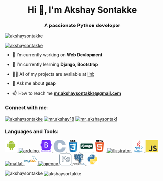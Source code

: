 <h1 align="center">Hi 👋, I'm Akshay Sontakke</h1>
<h3 align="center">A passionate Python developer</h3>

<p align="left"> <img src="https://komarev.com/ghpvc/?username=akshaysontakke&label=Profile%20views&color=0e75b6&style=flat" alt="akshaysontakke" /> </p>

<p align="left"> <a href="https://github.com/ryo-ma/github-profile-trophy"><img src="https://github-profile-trophy.vercel.app/?username=akshaysontakke" alt="akshaysontakke" /></a> </p>

- 🔭 I’m currently working on **Web Devlopment**

- 🌱 I’m currently learning **Django, Bootstrap**

- 👨‍💻 All of my projects are available at [link](link)

- 💬 Ask me about **gsap**

- 📫 How to reach me **mr.akshaysontakke@gmail.com**

<h3 align="left">Connect with me:</h3>
<p align="left">
<a href="https://linkedin.com/in/akshaysontakke" target="blank"><img align="center" src="https://cdn.jsdelivr.net/npm/simple-icons@3.0.1/icons/linkedin.svg" alt="akshaysontakke" height="30" width="40" /></a>
<a href="https://instagram.com/mr.akshay.18" target="blank"><img align="center" src="https://cdn.jsdelivr.net/npm/simple-icons@3.0.1/icons/instagram.svg" alt="mr.akshay.18" height="30" width="40" /></a>
<a href="https://www.hackerrank.com/mr_akshaysontak1" target="blank"><img align="center" src="https://cdn.jsdelivr.net/npm/simple-icons@3.0.1/icons/hackerrank.svg" alt="mr_akshaysontak1" height="30" width="40" /></a>
</p>

<h3 align="left">Languages and Tools:</h3>
<p align="left"> <a href="https://developer.android.com" target="_blank"> <img src="https://raw.githubusercontent.com/devicons/devicon/master/icons/android/android-original-wordmark.svg" alt="android" width="40" height="40"/> </a> <a href="https://www.arduino.cc/" target="_blank"> <img src="https://cdn.worldvectorlogo.com/logos/arduino-1.svg" alt="arduino" width="40" height="40"/> </a> <a href="https://getbootstrap.com" target="_blank"> <img src="https://raw.githubusercontent.com/devicons/devicon/master/icons/bootstrap/bootstrap-plain-wordmark.svg" alt="bootstrap" width="40" height="40"/> </a> <a href="https://www.cprogramming.com/" target="_blank"> <img src="https://raw.githubusercontent.com/devicons/devicon/master/icons/c/c-original.svg" alt="c" width="40" height="40"/> </a> <a href="https://www.w3schools.com/css/" target="_blank"> <img src="https://raw.githubusercontent.com/devicons/devicon/master/icons/css3/css3-original-wordmark.svg" alt="css3" width="40" height="40"/> </a> <a href="https://www.djangoproject.com/" target="_blank"> <img src="https://raw.githubusercontent.com/devicons/devicon/master/icons/django/django-original.svg" alt="django" width="40" height="40"/> </a> <a href="https://www.w3.org/html/" target="_blank"> <img src="https://raw.githubusercontent.com/devicons/devicon/master/icons/html5/html5-original-wordmark.svg" alt="html5" width="40" height="40"/> </a> <a href="https://www.adobe.com/in/products/illustrator.html" target="_blank"> <img src="https://www.vectorlogo.zone/logos/adobe_illustrator/adobe_illustrator-icon.svg" alt="illustrator" width="40" height="40"/> </a> <a href="https://www.java.com" target="_blank"> <img src="https://raw.githubusercontent.com/devicons/devicon/master/icons/java/java-original.svg" alt="java" width="40" height="40"/> </a> <a href="https://developer.mozilla.org/en-US/docs/Web/JavaScript" target="_blank"> <img src="https://raw.githubusercontent.com/devicons/devicon/master/icons/javascript/javascript-original.svg" alt="javascript" width="40" height="40"/> </a> <a href="https://www.mathworks.com/" target="_blank"> <img src="https://raw.githubusercontent.com/simple-icons/simple-icons/master/icons/mathworks.svg" alt="matlab" width="40" height="40"/> </a> <a href="https://www.mysql.com/" target="_blank"> <img src="https://raw.githubusercontent.com/devicons/devicon/master/icons/mysql/mysql-original-wordmark.svg" alt="mysql" width="40" height="40"/> </a> <a href="https://opencv.org/" target="_blank"> <img src="https://www.vectorlogo.zone/logos/opencv/opencv-icon.svg" alt="opencv" width="40" height="40"/> </a> <a href="https://www.photoshop.com/en" target="_blank"> <img src="https://raw.githubusercontent.com/devicons/devicon/master/icons/photoshop/photoshop-line.svg" alt="photoshop" width="40" height="40"/> </a> <a href="https://www.postgresql.org" target="_blank"> <img src="https://raw.githubusercontent.com/devicons/devicon/master/icons/postgresql/postgresql-original-wordmark.svg" alt="postgresql" width="40" height="40"/> </a> <a href="https://www.python.org" target="_blank"> <img src="https://raw.githubusercontent.com/devicons/devicon/master/icons/python/python-original.svg" alt="python" width="40" height="40"/> </a> </p>

<p><img align="left" src="https://github-readme-stats.vercel.app/api/top-langs?username=akshaysontakke&show_icons=true&locale=en&layout=compact" alt="akshaysontakke" /></p>

<p>&nbsp;<img align="center" src="https://github-readme-stats.vercel.app/api?username=akshaysontakke&show_icons=true&locale=en" alt="akshaysontakke" /></p>
